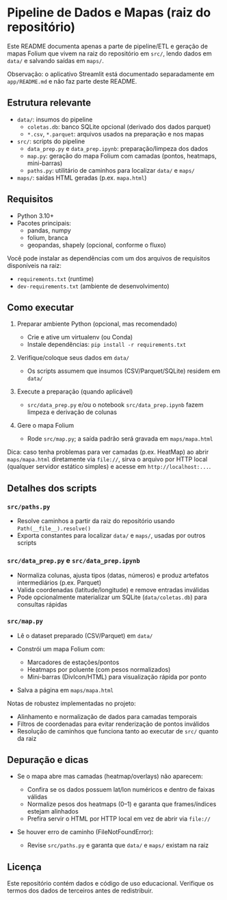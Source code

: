 # Pipeline de Dados e Mapas (raiz do repositório)

Este README documenta apenas a parte de pipeline/ETL e geração de mapas Folium que vivem na raiz do repositório em `src/`, lendo dados em `data/` e salvando saídas em `maps/`.

Observação: o aplicativo Streamlit está documentado separadamente em `app/README.md` e não faz parte deste README.

## Estrutura relevante

- `data/`: insumos do pipeline
  - `coletas.db`: banco SQLite opcional (derivado dos dados parquet)
  - `*.csv`, `*.parquet`: arquivos usados na preparação e nos mapas
- `src/`: scripts do pipeline
  - `data_prep.py` e `data_prep.ipynb`: preparação/limpeza dos dados
  - `map.py`: geração do mapa Folium com camadas (pontos, heatmaps, mini-barras)
  - `paths.py`: utilitário de caminhos para localizar `data/` e `maps/`
- `maps/`: saídas HTML geradas (p.ex. `mapa.html`)

## Requisitos

- Python 3.10+
- Pacotes principais:
  - pandas, numpy
  - folium, branca
  - geopandas, shapely (opcional, conforme o fluxo)

Você pode instalar as dependências com um dos arquivos de requisitos disponíveis na raiz:

- `requirements.txt` (runtime)
- `dev-requirements.txt` (ambiente de desenvolvimento)

## Como executar

1. Preparar ambiente Python (opcional, mas recomendado)

   - Crie e ative um virtualenv (ou Conda)
   - Instale dependências: `pip install -r requirements.txt`

2. Verifique/coloque seus dados em `data/`

   - Os scripts assumem que insumos (CSV/Parquet/SQLite) residem em `data/`

3. Execute a preparação (quando aplicável)

   - `src/data_prep.py` e/ou o notebook `src/data_prep.ipynb` fazem limpeza e derivação de colunas

4. Gere o mapa Folium

   - Rode `src/map.py`; a saída padrão será gravada em `maps/mapa.html`

Dica: caso tenha problemas para ver camadas (p.ex. HeatMap) ao abrir `maps/mapa.html` diretamente via `file://`, sirva o arquivo por HTTP local (qualquer servidor estático simples) e acesse em `http://localhost:...`.

## Detalhes dos scripts

### `src/paths.py`

- Resolve caminhos a partir da raiz do repositório usando `Path(__file__).resolve()`
- Exporta constantes para localizar `data/` e `maps/`, usadas por outros scripts

### `src/data_prep.py` e `src/data_prep.ipynb`

- Normaliza colunas, ajusta tipos (datas, números) e produz artefatos intermediários (p.ex. Parquet)
- Valida coordenadas (latitude/longitude) e remove entradas inválidas
- Pode opcionalmente materializar um SQLite (`data/coletas.db`) para consultas rápidas

### `src/map.py`

- Lê o dataset preparado (CSV/Parquet) em `data/`
- Constrói um mapa Folium com:

  - Marcadores de estações/pontos
  - Heatmaps por poluente (com pesos normalizados)
  - Mini-barras (DivIcon/HTML) para visualização rápida por ponto

- Salva a página em `maps/mapa.html`

Notas de robustez implementadas no projeto:

- Alinhamento e normalização de dados para camadas temporais
- Filtros de coordenadas para evitar renderização de pontos inválidos
- Resolução de caminhos que funciona tanto ao executar de `src/` quanto da raiz

## Depuração e dicas

- Se o mapa abre mas camadas (heatmap/overlays) não aparecem:

  - Confira se os dados possuem lat/lon numéricos e dentro de faixas válidas
  - Normalize pesos dos heatmaps (0–1) e garanta que frames/índices estejam alinhados
  - Prefira servir o HTML por HTTP local em vez de abrir via `file://`

- Se houver erro de caminho (FileNotFoundError):
  - Revise `src/paths.py` e garanta que `data/` e `maps/` existam na raiz

## Licença

Este repositório contém dados e código de uso educacional. Verifique os termos dos dados de terceiros antes de redistribuir.
